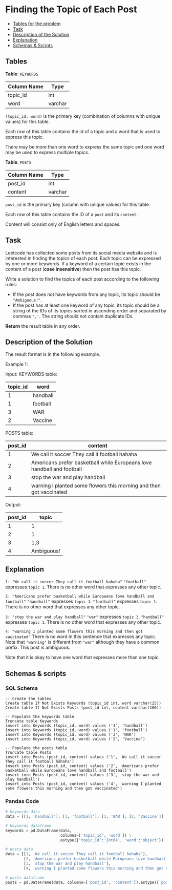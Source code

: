 # Finding the Topic of Each Post

- [Tables for the problem](#tables)
- [Task](#task)
- [Description of the Solution](#description-of-the-solution)
- [Explanation](#explanation)
- [Schemas & Scripts](#schemas--scripts)

## Tables 

**Table**: `KEYWORDS`

| Column Name | Type    |
|-------------|---------|
| topic_id    | int     |
| word        | varchar |

`(topic_id, word)` is the primary key (combination of columns with unique values) for this table.

Each row of this table contains the id of a topic and a word that is used to express this topic.

There may be more than one word to express the same topic and one word may be used to express 
multiple topics.

**Table**: `POSTS`

| Column Name | Type    |
|-------------|---------|
| post_id     | int     |
| content     | varchar |

`post_id` is the primary key (column with unique values) for this table.

Each row of this table contains the ID of a `post` and its `content`.

Content will consist only of English letters and spaces.

## Task

Leetcode has collected some posts from its social media website and is interested in finding the 
topics of each post. Each topic can be expressed by one or more keywords. If a keyword of a certain 
topic exists in the content of a post (**case insensitive**) then the post has this topic.

Write a solution to find the topics of each post according to the following rules:
- If the post does not have keywords from any topic, its topic should be `"Ambiguous!"`.
- If the post has at least one keyword of any topic, its topic should be a string of the IDs of its 
topics sorted in ascending order and separated by commas `','`. 
The string should not contain duplicate IDs.

**Return** the result table in any order.

## Description of the Solution ##

The result format is in the following example.

Example 1:

Input: 
KEYWORDS table:

| topic_id | word     |
|----------|----------|
| 1        | handball |
| 1        | football |
| 3        | WAR      |
| 2        | Vaccine  |

POSTS table:

| post_id | content                                                                |
|---------|------------------------------------------------------------------------|
| 1       | We call it soccer They call it football hahaha                         |
| 2       | Americans prefer basketball while Europeans love handball and football |
| 3       | stop the war and play handball                                         |
| 4       | warning I planted some flowers this morning and then got vaccinated    |

Output: 

| post_id | topic      |
|---------|------------|
| 1       | 1          |
| 2       | 1          |
| 3       | 1,3        |
| 4       | Ambiguous! |

## Explanation ##

`1: "We call it soccer They call it football hahaha"`
`"football"` expresses `topic 1`. There is no other word that expresses any other topic.

`2: "Americans prefer basketball while Europeans love handball and football"`
`"handball"` expresses `topic 1`. `"football"` expresses `topic 1`. 
There is no other word that expresses any other topic.

`3: "stop the war and play handball"`
`"war"` expresses `topic 3`. `"handball"` expresses `topic 1`.
There is no other word that expresses any other topic.

`4: "warning I planted some flowers this morning and then got vaccinated"`
There is no word in this sentence that expresses any topic. Note that `"warning"` is different from 
`"war"` although they have a common prefix. This post is ambiguous.

Note that it is okay to have one word that expresses more than one topic.

## Schemas & scripts

### SQL Schema

```genericsql
-- Create the tables
Create table If Not Exists Keywords (topic_id int, word varchar(25))
Create table If Not Exists Posts (post_id int, content varchar(100))

-- Populate the keywords table    
Truncate table Keywords
insert into Keywords (topic_id, word) values ('1', 'handball')
insert into Keywords (topic_id, word) values ('1', 'football')
insert into Keywords (topic_id, word) values ('3', 'WAR')
insert into Keywords (topic_id, word) values ('2', 'Vaccine')
    
-- Populate the posts table
Truncate table Posts
insert into Posts (post_id, content) values ('1', 'We call it soccer They call it football hahaha')
insert into Posts (post_id, content) values ('2', 'Americans prefer basketball while Europeans love handball and football')
insert into Posts (post_id, content) values ('3', 'stop the war and play handball')
insert into Posts (post_id, content) values ('4', 'warning I planted some flowers this morning and then got vaccinated')
```

### Pandas Code

```python
# keywords data
data = [[1, 'handball'], [1, 'football'], [3, 'WAR'], [2, 'Vaccine']]

# keywords dataframe
keywords = pd.DataFrame(data, 
                        columns=['topic_id', 'word']) \
                       .astype({'topic_id':'Int64', 'word':'object'})

# posts data
data = [[1, 'We call it soccer They call it football hahaha'], 
        [2, 'Americans prefer basketball while Europeans love handball and football'], 
        [3, 'stop the war and play handball'], 
        [4, 'warning I planted some flowers this morning and then got vaccinated']]

# posts dataframe
posts = pd.DataFrame(data, columns=['post_id', 'content']).astype({'post_id':'Int64', 'content':'object'})
```